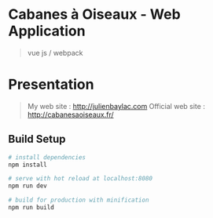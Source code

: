 # Cabanes à Oiseaux - Web Application

> vue js / webpack

# Presentation

> My web site : http://julienbaylac.com
> Official web site : http://cabanesaoiseaux.fr/

## Build Setup

``` bash
# install dependencies
npm install

# serve with hot reload at localhost:8080
npm run dev

# build for production with minification
npm run build
```

